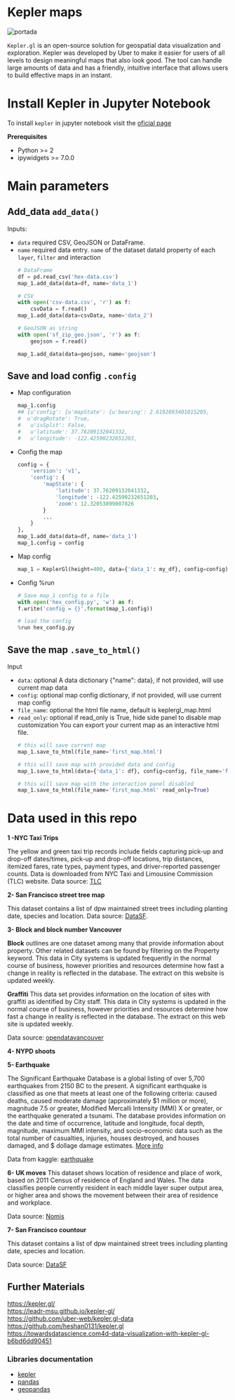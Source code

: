 # Kepler maps

![portada](https://miro.medium.com/max/1440/1*bB0OTIKP51yoKgKG6Bd9zg.gif)

`Kepler.gl` is an open-source solution for geospatial data visualization and exploration. Kepler was developed by Uber to make it easier for users of all levels to design meaningful maps that also look good. The tool can handle large amounts of data and has a friendly, intuitive interface that allows users to build effective maps in an instant.

# Install Kepler in Jupyter Notebook

To install `kepler` in jupyter notebook visit the [oficial page](https://docs.kepler.gl/docs/keplergl-jupyter)

**Prerequisites**  
- Python >= 2  
- ipywidgets >= 7.0.0


# Main parameters
## Add_data `add_data()`
Inputs: 

- `data` required CSV, GeoJSON or DataFrame. 
- `name` required data entry.
`name` of the dataset dataId property of each `layer`, `filter` and interaction
    ```python
    # DataFrame
    df = pd.read_csv('hex-data.csv')
    map_1.add_data(data=df, name='data_1')

    # CSV
    with open('csv-data.csv', 'r') as f:
        csvData = f.read()
    map_1.add_data(data=csvData, name='data_2')

    # GeoJSON as string
    with open('sf_zip_geo.json', 'r') as f:
        geojson = f.read()

    map_1.add_data(data=geojson, name='geojson')
    ```

## Save and load config `.config`

- Map configuration
    ```python
    map_1.config
    ## {u'config': {u'mapState': {u'bearing': 2.6192893401015205,
    #  u'dragRotate': True,
    #   u'isSplit': False,
    #   u'latitude': 37.76209132041332,
    #   u'longitude': -122.42590232651203,
    ```

- Config the map
    ```python
    config = {
        'version': 'v1',
        'config': {
            'mapState': {
                'latitude': 37.76209132041332,
                'longitude': -122.42590232651203,
                'zoom': 12.32053899007826
            }
            ...
        }
    },
    map_1.add_data(data=df, name='data_1')
    map_1.config = config
    ```
- Map config
    ```python
    map_1 = KeplerGl(height=400, data={'data_1': my_df}, config=config)
    ```
- Config %run
    ```python
    # Save map_1 config to a file
    with open('hex_config.py', 'w') as f:
    f.write('config = {}'.format(map_1.config))

    # load the config
    %run hex_config.py
    ```


## Save the map `.save_to_html()`

Input
- `data`: optional A data dictionary {"name": data}, if not provided, will use current map data
- `config`: optional map config dictionary, if not provided, will use current map config
- `file_name`: optional the html file name, default is keplergl_map.html
- `read_only`: optional if read_only is True, hide side panel to disable map customization
You can export your current map as an interactive html file.
    ```python
    # this will save current map
    map_1.save_to_html(file_name='first_map.html')

    # this will save map with provided data and config
    map_1.save_to_html(data={'data_1': df}, config=config, file_name='first_map.html')

    # this will save map with the interaction panel disabled
    map_1.save_to_html(file_name='first_map.html' read_only=True)
    ```

# Data used in this repo

**1 -NYC Taxi Trips**

The yellow and green taxi trip records include fields capturing pick-up and drop-off dates/times, pick-up and drop-off locations, trip distances, itemized fares, rate types, payment types, and driver-reported passenger counts. Data is downloaded from NYC Taxi and Limousine Commission (TLC) website. Data source: [TLC](https://www1.nyc.gov/site/tlc/about/tlc-trip-record-data.page)

**2- San Francisco street tree map**

This dataset contains a list of dpw maintained street trees including planting date, species and location. Data source: [DataSF](https://data.sfgov.org/City-Infrastructure/Street-Tree-List/tkzw-k3nq/data).

**3- Block and block number Vancouver** 

**Block** outlines are one dataset among many that provide information about property. Other related datasets can be found by filtering on the Property keyword. This data in City systems is updated frequently in the normal course of business, however priorities and resources determine how fast a change in reality is reflected in the database.  The extract on this website is updated weekly.  

**Graffiti** This data set provides information on the location of sites with graffiti as identified by City staff. This data in City systems is updated in the normal course of business, however priorities and resources determine how fast a change in reality is reflected in the database. The extract on this web site is updated weekly.

Data source: [opendatavancouver](https://opendata.vancouver.ca/)


**4- NYPD shoots**

**5- Earthquake** 

The Significant Earthquake Database is a global listing of over 5,700 earthquakes from 2150 BC to the present. A significant earthquake is classified as one that meets at least one of the following criteria: caused deaths, caused moderate damage (approximately $1 million or more), magnitude 7.5 or greater, Modified Mercalli Intensity (MMI) X or greater, or the earthquake generated a tsunami. The database provides information on the date and time of occurrence, latitude and longitude, focal depth, magnitude, maximum MMI intensity, and socio-economic data such as the total number of casualties, injuries, houses destroyed, and houses damaged, and $ dollage damage estimates. [More info](https://catalog.data.gov/dataset/global-significant-earthquake-database-2150-bc-to-present) 

Data from kaggle: [earthquake](https://www.kaggle.com/mohitkr05/global-significant-earthquake-database-from-2150bc)  

**6- UK moves**
This dataset shows location of residence and place of work, based on 2011 Census of residence of England and Wales. The data classifies people currently resident in each middle layer super output area, or higher area and shows the movement between their area of residence and workplace. 

Data source: [Nomis](https://www.nomisweb.co.uk/census/2011/wu03uk/chart)

**7- San Francisco countour**

This dataset contains a list of dpw maintained street trees including planting date, species and location.  

Data source: [DataSF](https://data.sfgov.org/City-Infrastructure/Street-Tree-List/tkzw-k3nq/data)






## Further Materials

https://kepler.gl/  
https://leadr-msu.github.io/kepler-gl/   
https://github.com/uber-web/kepler.gl-data   
https://github.com/heshan0131/kepler.gl  
https://towardsdatascience.com4d-data-visualization-with-kepler-gl-b6bd6dd90451  

### Libraries documentation

- [kepler](https://kepler.gl/)  
- [pandas](https://pandas.pydata.org/docs/)
- [geopandas](https://geopandas.org/)
